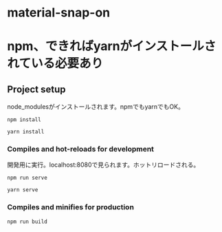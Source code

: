 # material-snap-on

# npm、できればyarnがインストールされている必要あり

## Project setup
node_modulesがインストールされます。npmでもyarnでもOK。
```
npm install
```
```
yarn install
```


### Compiles and hot-reloads for development
開発用に実行。localhost:8080で見られます。ホットリロードされる。
```
npm run serve
```
```
yarn serve
```

### Compiles and minifies for production
```
npm run build
```
